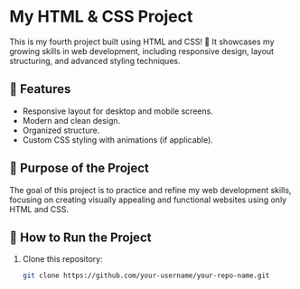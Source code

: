 # My HTML & CSS Project

This is my fourth project built using HTML and CSS! 🎉 It showcases my growing skills in web development, including responsive design, layout structuring, and advanced styling techniques.

## 📝 Features

- Responsive layout for desktop and mobile screens.
- Modern and clean design.
- Organized structure.
- Custom CSS styling with animations (if applicable).

## 🚀 Purpose of the Project

The goal of this project is to practice and refine my web development skills, focusing on creating visually appealing and functional websites using only HTML and CSS.

## 📂 How to Run the Project

1. Clone this repository:
   ```bash
   git clone https://github.com/your-username/your-repo-name.git
   ```
